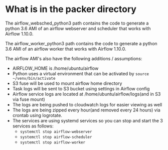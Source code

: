 # What is in the packer directory

The airflow_websched_python3 path contains the code to generate a python 3.6 AMI of an airflow webserver and scheduler that works with Airflow 1.10.0.

The airflow_worker_python3 path contains the code to generate a python 3.6 AMI of an airflow worker that works with Airflow 1.10.0.

The airflow AMI's also have the following additions / assumptions:

- AIRFLOW_HOME is /home/ubuntu/airflow
- Python uses a virtual environment that can be activated by `source ~/venv/bin/activate`
- S3 fuse will be used to mount airflow home directory
- Task logs will be sent to S3 bucket using settings in Airflow config
- Airflow service logs are located at /home/ubuntu/airflow/logs(and in S3 via fuse mount)
- The logs are being pushed to cloudwatch logs for easier viewing as well
- The logs are being zipped every hour(and removed every 24 hours) via crontab using logrotate.
- The services are using systemd services so you can stop and start the 3 services as follows:
  - `systemctl stop airflow-webserver`
  - `systemctl stop airflow-scheduler`
  - `systemctl stop airflow-worker`